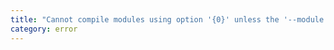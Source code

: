 ```yaml
---
title: "Cannot compile modules using option '{0}' unless the '--module' flag is 'amd' or 'system'."
category: error
---
```

